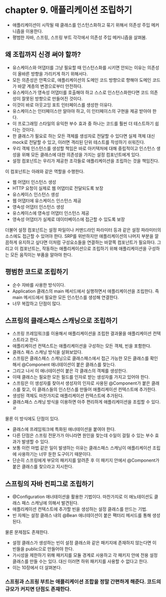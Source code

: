 # chapter 9. 애플리케이션 조립하기

* 애플리케이션이 시작될 때 클래스를 인스턴스화하고 묶기 위해서 의존성 주입 메커니즘을 이용한다.
* 평범한 자바, 스프링, 스프링 부트 각각에서 의존성 주입 메커니즘을 살펴봄.

## 왜 조립까지 신경 써야 할까?

* 유스케이스와 어댑터를 그냥 필요할 때 인스턴스화를 시키면 안되는 이유는 의존성이 올바른 방향을 가리키게 하기 위해서다.
* 모든 의존성은 안쪽으로, 애플리케이션의 도메인 코드 방향으로 향해야 도메인 코드가 바깥 계층의 변경으로부터 안전하다.
* 유스케이스가 영속성 어댑터를 호출해야 하고 스스로 인스턴스화한다면 코드 의존성이 잘못된 방향으로 만들어진 것이다.
* 이것이 바로 아웃고잉 포트 인터페이스를 생성한 이유다.
* 유스케이스는 인터페이스만 알아야 하고, 이 인터페이스의 구현을 제공 받아야 한다.
* 이 프로그래밍 스타일의 유익한 부수 효과 중 하나는 코드를 훨씬 더 테스트하기 쉽다는 것이다.
* 한 클래스가 필요로 하는 모든 객체를 생성자로 전달할 수 있다면 실제 객체 대신 mock로 전달할 수 있고, 이러면 격리된 단위 테스트를 작성하기 쉬워진다.
* 우리 객체 인스턴스를 생성할 책임은 바로 아키텍처에 대해 중립적이고 인스턴스 생성을 위해 모든 클래스에 대한 의존성을 가지는 설정 컴포넌트에게 있다.
* 설정 컴포넌트는 우리가 제공한 조각들로 애플리케이션을 조립하는 것을 책임진다.

이 컴포넌트는 아래와 같은 역할을 수행한다.

* 웹 어댑터 인스턴스 생성
* HTTP 요청이 실제로 웹 어댑터로 전달되도록 보장
* 유스케이스 인스턴스 생성
* 웹 어댑터에 유스케이스 인스턴스 제공
* 영속성 어댑터 인스턴스 생성
* 유스케이스에 영속성 어댑터 인스턴스 제공
* 영속성 어댑터가 실제로 데이터베이스에 접근할 수 있도록 보장

더불어 설정 컴포넌트는 설정 파일이나 커맨드라인 파라미터 등과 같은 설정 파라미터의 소스에도 접근할 수 있어야 한다.
SRP를 위반하지만 애플리케이션의 나머지 부분을 깔끔하게 유지하고 싶다면 이처럼 구성요소들을 연결하는 바깥쪽 컴포넌트가 필요하다.
그리고 이 컴포넌트는, 작동하는 애플리케이션으로 조립하기 위해 애플리케이션을 구성하는 모든 움직이는 부품을 알아야 한다.


## 평범한 코드로 조립하기

* 순수 자바를 사용한 방식이다.
* Application 클래스의 main 메서드에서 실행하면서 애플리케이션을 조립한다. 즉 main 메서드에서 필요한 모든 인스턴스를 생성해 연결한다.
* 너무 복잡하고 단점이 많다.

## 스프링의 클래스패스 스캐닝으로 조립하기

* 스프링 프레임워크를 이용해서 애플리케이션을 조립한 결과물을 애플리케이션 컨텍스트라고 한다.
* 애플리케이션 컨텍스트는 애플리케이션을 구성하는 모든 객체, 빈을 포함한다.
* 클래스 패스 스캐닝 방식을 살펴보았다.
* 스프링은 클래스패스 스캐닝으로 클래스패스에서 접근 가능한 모든 클래스를 확인해서 @Component 애너테이션이 붙은 클래스를 찾는다.
* 그리고 나서 이 애너테이션이 붙은 각 클래스의 객체를 생성한다.
* 이때 클래스는 필요한 모든 필드를 인자로 받는 생성자를 가지고 있어야 한다.
* 스프링은 이 생성자를 찾아서 생성자의 인자로 사용된 @Component가 붙은 클래스를 찾고, 이 클래스들의 인스턴스를 만들어 애플리케이션 컨텍스트에 추가한다.
* 생성된 객체도 마찬가지로 애플리케이션 컨텍스트에 추가된다.
* 클래스패스 스캐닝 방식을 이용하면 아주 편리하게 애플리케이션을 조립할 수 있다.ㄹ

물론 이 방식에도 단점이 있다.

* 클래스에 프레임워크에 특화된 애너테이션을 붙여야 한다.
* 다른 단점은 스프링 전문가가 아니라면 원인을 찾는데 수일이 걸릴 수 있는 부수 효과가 발생할 수 있다.
* 보통 이런 마법 같은 일이 발생하는 이유는 클래스패스 스캐닝이 애플리케이션 조립에 사용하기는 너무 둔한 도구이기 때문이다.
* 단순히 스프링에게 부모의 패키지를 알려준 후 이 패키지 안에서 @Component가 붙은 클래스를 찾으라고 지시한다.

## 스프링의 자바 컨피그로 조립하기

* @Configuration 애너테이션을 활용한 기법이다. 마찬가지로 이 애노테이션도 클래스 패스 스캐닝에 의해서 발견된다.
* 애플리케이션 컨텍스트에 추가할 빈을 생성하는 설정 클래스를 만드는 기법.
* 빈 자체는 설정 클래스 내의 @Bean 애너테이션이 붙은 팩터리 메서드를 통해 생성된다.

물론 문제점도 존재한다.

* 설정 클래스가 생성하는 빈이 설정 클래스와 같은 패키지에 존재하지 않는다면 이 빈들을 public으로 만들어야 한다.
* 가시성을 제한하기 위해 패키지를 모듈 경계로 사용하고 각 패키지 안에 전용 설정 클래스를 만들 수는 있다. 대신 이러면 하위 패키지를 사용할 수 없다고 한다.
* 이는 10장에서 더 살펴본다.

### 스프링과 스프링 부트는 애플리케이션 조합을 정말 간편하게 해준다. 코드의 규모가 커지면 단점도 존재한다.